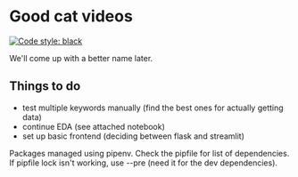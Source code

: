 # Good cat videos

[![Code style: black](https://img.shields.io/badge/code%20style-black-000000.svg)](https://github.com/psf/black)

We'll come up with a better name later.

## Things to do
- test multiple keywords manually (find the best ones for actually getting data)
- continue EDA (see attached notebook)
- set up basic frontend (deciding between flask and streamlit)

Packages managed using pipenv. Check the pipfile for list of dependencies.
If pipfile lock isn't working, use --pre (need it for the dev dependencies).